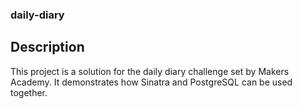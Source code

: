 ### daily-diary

## Description

This project is a solution for the daily diary challenge set by Makers Academy. It demonstrates how Sinatra and PostgreSQL can be used together.